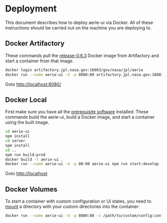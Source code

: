 # Deployment

This document describes how to deploy aerie-ui via Docker. All of these instructions should be carried out on the machine you are deploying to.

## Docker Artifactory

These commands pull the [release-0.6.3](https://artifactory.jpl.nasa.gov/artifactory/webapp/#/artifacts/browse/tree/General/docker-release-local/gov/nasa/jpl/aerie/aerie-ui/release-0.6.3) Docker image from Artifactory and start a container from that image.

```bash
docker login artifactory.jpl.nasa.gov:16003/gov/nasa/jpl/aerie
docker run --name aerie-ui -d -p 8080:80 artifactory.jpl.nasa.gov:16003/gov/nasa/jpl/aerie/aerie-ui:release-0.6.3
```

Goto [http://localhost:8080/](http://localhost:8080/)

## Docker Local

First make sure you have all the [prerequisite software](./DEVELOPER.md#prerequisite-software) installed. These commands build the aerie-ui, build a Docker image, and start a container using the built image. 

```bash
cd aerie-ui
npm install
cd server
npm install
cd ..
npm run build:prod
docker build -t aerie-ui .
docker run --name aerie-ui -d -p 80:80 aerie-ui npm run start:develop
```

Goto [http://localhost](http://localhost)

## Docker Volumes

To start a container with custom configuration or UI states, you need to [mount](https://docs.docker.com/storage/bind-mounts/) a directory with your custom directories into the container:

```bash
docker run --name aerie-ui -d -p 8080:80 -v /path/to/custom/config:config -v /path/to/custom/ui-states:ui-states artifactory.jpl.nasa.gov:16003/gov/nasa/jpl/aerie/aerie-ui:release-0.6.3
```

